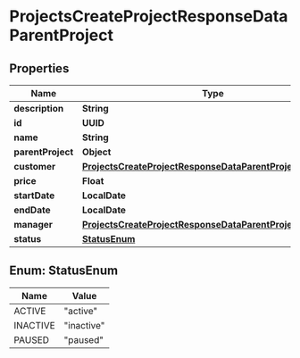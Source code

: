 

# ProjectsCreateProjectResponseDataParentProject


## Properties

| Name | Type | Description | Notes |
|------------ | ------------- | ------------- | -------------|
|**description** | **String** |  |  [optional] |
|**id** | **UUID** |  |  [optional] |
|**name** | **String** |  |  [optional] |
|**parentProject** | **Object** |  |  [optional] |
|**customer** | [**ProjectsCreateProjectResponseDataParentProjectCustomer**](ProjectsCreateProjectResponseDataParentProjectCustomer.md) |  |  [optional] |
|**price** | **Float** |  |  [optional] |
|**startDate** | **LocalDate** |  |  [optional] |
|**endDate** | **LocalDate** |  |  [optional] |
|**manager** | [**ProjectsCreateProjectResponseDataParentProjectManager**](ProjectsCreateProjectResponseDataParentProjectManager.md) |  |  [optional] |
|**status** | [**StatusEnum**](#StatusEnum) |  |  [optional] |



## Enum: StatusEnum

| Name | Value |
|---- | -----|
| ACTIVE | &quot;active&quot; |
| INACTIVE | &quot;inactive&quot; |
| PAUSED | &quot;paused&quot; |



